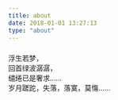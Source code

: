 ```yaml
---
title: about
date: 2018-01-01 13:27:13
type: "about"
---
```


###
浮生若梦，  
回首绿波潺潺，  
缱绻已是奢求……  
岁月蹉跎，失落，落寞，莫慯……  